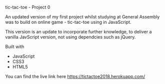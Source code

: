 tic-tac-toe - Project 0

An updated version of my first project whilst studying at General Assembly was to build on online game - tic-tac-toe using in JavaScript.

This version is an update to incorporate further knowledge, to deliver a vanilla JavScript version, not using dependcies such as jQuery. 

Built with
- JavaScript
- CSS3
- HTML5

You can find the live link here https://tictactoe2018.herokuapp.com/



